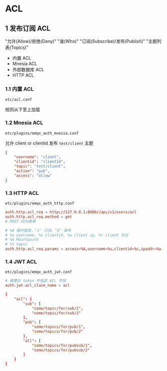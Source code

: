 # ACL

## 1 发布订阅 ACL

"允许(Allow)/拒绝(Deny)"  "谁(Who)"  "订阅(Subscribe)/发布(Publish)" "主题列表(Topics)"

- 内置 ACL
- Mnesia ACL
- 外部数据库 ACL
- HTTP ACL

### 1.1 内置 ACL

`etc/acl.conf`

规则从下至上加载

### 1.2 Mnesia ACL

`etc/plugins/emqx_auth_mnesia.conf`

允许 client or clientid 发布 `test/client` 主题

```json
{
    "username": "client",
    "clientid": "clientid",
    "topic": "test/client",
    "action": "pub",
    "access": "allow"
}
```

### 1.3 HTTP ACL

`etc/plugins/emqx_auth_http.conf`

```conf
auth.http.acl_req = http://127.0.0.1:8000//api/v1/users/acl
auth.http.acl_req.method = get
# POST 时为表单

# %A 操作类型，"1" 订阅，"2" 发布
# %u username, %c clientid, %a client ip, %r client 协议
# %m Mountpoint
# %t topic
auth.http.acl_req.params = access=%A,username=%u,clientid=%c,ipaddr=%a,topic=%t,mountpoint=%m
```

### 1.4 JWT ACL

`etc/plugins/emqx_auth_jwt.conf`

```conf
# 需要在 token 中指定 ACL 字段
auth.jwt.acl_claim_name = acl

{
    "acl": {
        "sub": [
            "some/topic/for/sub/1",
            "some/topic/for/sub/2"
        ],
        "pub": [
            "some/topics/for/pub/1",
            "some/topics/for/pub/2"
        ],
        "all": [
            "some/topics/for/pubsub/1",
            "some/topics/for/pubsub/2"
        ]
    }
}
```
